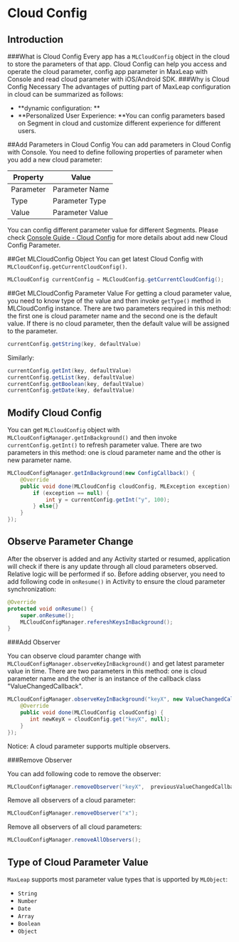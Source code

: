# Cloud Config
## Introduction
###What is Cloud Config
Every app has a `MLCloudConfig` object in the cloud to store the parameters of that app. Cloud Config can help you access and operate the cloud parameter, config app parameter in MaxLeap with Console and read cloud parameter with iOS/Android SDK.
###Why is Cloud Config Necessary
The advantages of putting part of MaxLeap configuration in cloud can be summarized as follows:

* **dynamic configuration: **
* **Personalized User Experience: **You can config parameters based on Segment in cloud and customize different experience for different users.


##Add Parameters in Cloud Config
You can add parameters in Cloud Config with Console. You need to define following properties of parameter when you add a new cloud parameter: 

Property|Value
-------|-------
Parameter|Parameter Name
Type|Parameter Type
Value|Parameter Value

You can config different parameter value for different Segments. Please check [Console Guide - Cloud Config](..) for more details about add new Cloud Config Parameter. 

##Get MLCloudConfig Object
You can get latest Cloud Config with `MLCloudConfig.getCurrentCloudConfig()`.

```java
MLCloudConfig currentConfig = MLCloudConfig.getCurrentCloudConfig();
```

##Get MLCloudConfig Parameter Value
For getting a cloud parameter value, you need to know type of the value and then invoke `getType()` method in MLCloudConfig instance. There are two parameters required in this method: the first one is cloud parameter name and the second one is the default value. If there is no cloud parameter, then the default value will be assigned to the parameter. 

```java
currentConfig.getString(key, defaultValue)
```

Similarly:

```java
currentConfig.getInt(key, defaultValue)
currentConfig.getList(key, defaultValue)
currentConfig.getBoolean(key, defaultValue)
currentConfig.getDate(key, defaultValue)
```

## Modify Cloud Config

You can get `MLCloudConfig` object with `MLCloudConfigManager.getInBackground()` and then invoke `currentConfig.getInt()` to refresh parameter value. There are two parameters in this method: one is cloud parameter name and the other is new parameter name.

```java
MLCloudConfigManager.getInBackground(new ConfigCallback() {
    @Override
    public void done(MLCloudConfig cloudConfig, MLException exception) {
        if (exception == null) {
            int y = currentConfig.getInt("y", 100);
        } else{}
    }
});
```

## Observe Parameter Change
After the observer is added and any Activity started or resumed, application will check if there is any update through all cloud parameters observed. Relative logic will be performed if so. Before adding observer, you need to add following code in `onResume()` in Activity to ensure the cloud parameter synchronization:


```java
@Override
protected void onResume() {
    super.onResume();
    MLCloudConfigManager.refereshKeysInBackground();
}
```

###Add Observer

You can observe cloud paramter change with `MLCloudConfigManager.observeKeyInBackground()` and get latest parameter value in time. There are two parameters in this method: one is cloud parameter name and the other is an instance of the callback class "ValueChangedCallback".

```java
MLCloudConfigManager.observeKeyInBackground("keyX", new ValueChangedCallback() {
    @Override
    public void done(MLCloudConfig cloudConfig) {
       int newKeyX = cloudConfig.get("keyX", null);
    }
});
```

Notice:
A cloud parameter supports multiple observers.

###Remove Observer

You can add following code to remove the observer:

```java
MLCloudConfigManager.removeObserver("keyX",  previousValueChangedCallback);
```

Remove all observers of a cloud parameter:

```java
MLCloudConfigManager.removeObserver("x");
```

Remove all observers of all cloud parameters:

```java
MLCloudConfigManager.removeAllObservers();
```
## Type of Cloud Parameter Value

`MaxLeap` supports most parameter value types that is upported by `MLObject`:

- `String`
- `Number`
- `Date`
- `Array`
- `Boolean`
- `Object`


